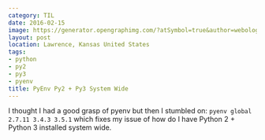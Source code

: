 ```yaml
---
category: TIL
date: 2016-02-15
image: https://generator.opengraphimg.com/?atSymbol=true&author=webology&authorSize=text-2xl&style=modern&tags=python%2Cpy2%2Cpy3%2Cpyenv&title=PyEnv+Py2+%2B+Py3+System+Wide
layout: post
location: Lawrence, Kansas United States
tags:
- python
- py2
- py3
- pyenv
title: PyEnv Py2 + Py3 System Wide
---
```


I thought I had a good grasp of pyenv but then I stumbled on: `pyenv global 2.7.11 3.4.3 3.5.1` which fixes my issue of how do I have Python 2 + Python 3 installed system wide.
